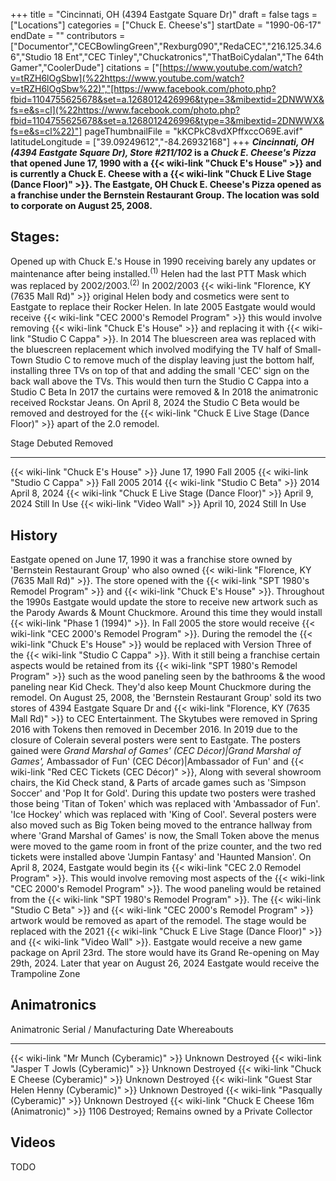 +++
title = "Cincinnati, OH (4394 Eastgate Square Dr)"
draft = false
tags = ["Locations"]
categories = ["Chuck E. Cheese's"]
startDate = "1990-06-17"
endDate = ""
contributors = ["Documentor","CECBowlingGreen","Rexburg090","RedaCEC","216.125.34.66","Studio 18 Ent","CEC Tinley","Chuckatronics","ThatBoiCydalan","The 64th Gamer","CoolerDude"]
citations = ["[https://www.youtube.com/watch?v=tRZH6lOgSbw](%22https://www.youtube.com/watch?v=tRZH6lOgSbw%22)","[https://www.facebook.com/photo.php?fbid=1104755625678&set=a.1268012426996&type=3&mibextid=2DNWWX&fs=e&s=cl](%22https://www.facebook.com/photo.php?fbid=1104755625678&set=a.1268012426996&type=3&mibextid=2DNWWX&fs=e&s=cl%22)"]
pageThumbnailFile = "kKCPkC8vdXPffxccO69E.avif"
latitudeLongitude = ["39.09249612","-84.26932168"]
+++
***Cincinnati, OH (4394 Eastgate Square Dr), Store #211/102* is a *Chuck E. Cheese's Pizza* that opened June 17, 1990 with a {{< wiki-link "Chuck E's House" >}} and is currently a Chuck E. Cheese with a {{< wiki-link "Chuck E Live Stage (Dance Floor)" >}}.
The Eastgate, OH Chuck E. Cheese's Pizza opened as a franchise under the Bernstein Restaurant Group. The location was sold to corporate on August 25, 2008.**

## Stages:

Opened up with Chuck E.'s House in 1990 receiving barely any updates or maintenance after being installed.<sup>(1)</sup> Helen had the last PTT Mask which was replaced by 2002/2003.<sup>(2)</sup> In 2002/2003 {{< wiki-link "Florence, KY (7635 Mall Rd)" >}} original Helen body and cosmetics were sent to Eastgate to replace their Rocker Helen.
In late 2005 Eastgate would would receive {{< wiki-link "CEC 2000's Remodel Program" >}} this would involve removing {{< wiki-link "Chuck E's House" >}} and replacing it with {{< wiki-link "Studio C Cappa" >}}.
In 2014 The bluescreen area was replaced with the bluescreen replacement which involved modifying the TV half of Small-Town Studio C to remove much of the display leaving just the bottom half, installing three TVs on top of that and adding the small 'CEC' sign on the back wall above the TVs. This would then turn the Studio C Cappa into a Studio C Beta
In 2017 the curtains were removed & In 2018 the animatronic received Rockstar Jeans.
On April 8, 2024 the Studio C Beta would be removed and destroyed for the {{< wiki-link "Chuck E Live Stage (Dance Floor)" >}} apart of the 2.0 remodel.

  Stage                                                      Debuted          Removed
  ---------------------------------------------------------- ---------------- ---------------
  {{< wiki-link "Chuck E's House" >}}                   June 17, 1990    Fall 2005
  {{< wiki-link "Studio C Cappa" >}}                     Fall 2005        2014
  {{< wiki-link "Studio C Beta" >}}                      2014             April 8, 2024
  {{< wiki-link "Chuck E Live Stage (Dance Floor)" >}}   April 9, 2024    Still In Use
  {{< wiki-link "Video Wall" >}}                         April 10, 2024   Still In Use
                                                                              

## History

Eastgate opened on June 17, 1990 it was a franchise store owned by 'Bernstein Restaurant Group' who also owned {{< wiki-link "Florence, KY (7635 Mall Rd)" >}}. The store opened with the {{< wiki-link "SPT 1980's Remodel Program" >}} and {{< wiki-link "Chuck E's House" >}}. Throughout the 1990s Eastgate would update the store to receive new artwork such as the Parody Awards & Mount Chuckmore. Around this time they would install {{< wiki-link "Phase 1 (1994)" >}}.
In Fall 2005 the store would receive {{< wiki-link "CEC 2000's Remodel Program" >}}. During the remodel the {{< wiki-link "Chuck E's House" >}} would be replaced with Version Three of the {{< wiki-link "Studio C Cappa" >}}. With it still being a franchise certain aspects would be retained from its {{< wiki-link "SPT 1980's Remodel Program" >}} such as the wood paneling seen by the bathrooms & the wood paneling near Kid Check. They'd also keep Mount Chuckmore during the remodel.
On August 25, 2008, the 'Bernstein Restaurant Group' sold its two stores of 4394 Eastgate Square Dr and {{< wiki-link "Florence, KY (7635 Mall Rd)" >}} to CEC Entertainment.
The Skytubes were removed in Spring 2016 with Tokens then removed in December 2016.
In 2019 due to the closure of Colerain several posters were sent to Eastgate. The posters gained were *Grand Marshal of Games' (CEC Décor)|Grand Marshal of Games',* Ambassador of Fun' (CEC Décor)|Ambassador of Fun' and {{< wiki-link "Red CEC Tickets (CEC Décor)" >}}, Along with several showroom chairs, the Kid Check stand, & Parts of arcade games such as 'Simpson Soccer' and 'Pop It for Gold'. During this update two posters were trashed those being 'Titan of Token' which was replaced with 'Ambassador of Fun'. 'Ice Hockey' which was replaced with 'King of Cool'. Several posters were also moved such as Big Token being moved to the entrance hallway from where 'Grand Marshal of Games' is now, the Small Token above the menus were moved to the game room in front of the prize counter, and the two red tickets were installed above 'Jumpin Fantasy' and 'Haunted Mansion'.
On April 8, 2024, Eastgate would begin its {{< wiki-link "CEC 2.0 Remodel Program" >}}. This would involve removing most aspects of the {{< wiki-link "CEC 2000's Remodel Program" >}}. The wood paneling would be retained from the {{< wiki-link "SPT 1980's Remodel Program" >}}. The {{< wiki-link "Studio C Beta" >}} and {{< wiki-link "CEC 2000's Remodel Program" >}} artwork would be removed as apart of the remodel. The stage would be replaced with the 2021 {{< wiki-link "Chuck E Live Stage (Dance Floor)" >}} and {{< wiki-link "Video Wall" >}}. Eastgate would receive a new game package on April 23rd. The store would have its Grand Re-opening on May 29th, 2024. Later that year on August 26, 2024 Eastgate would receive the Trampoline Zone

## Animatronics

  Animatronic                                                  Serial / Manufacturing Date   Whereabouts
  ------------------------------------------------------------ ----------------------------- -------------------------------------------------
  {{< wiki-link "Mr Munch (Cyberamic)" >}}                 Unknown                       Destroyed
  {{< wiki-link "Jasper T Jowls (Cyberamic)" >}}           Unknown                       Destroyed
  {{< wiki-link "Chuck E Cheese (Cyberamic)" >}}           Unknown                       Destroyed
  {{< wiki-link "Guest Star Helen Henny (Cyberamic)" >}}   Unknown                       Destroyed
  {{< wiki-link "Pasqually (Cyberamic)" >}}                Unknown                       Destroyed
  {{< wiki-link "Chuck E Cheese 16m (Animatronic)" >}}     1106                          Destroyed; Remains owned by a Private Collector

## Videos

TODO
